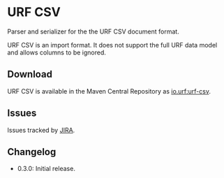 # URF CSV

Parser and serializer for the the URF CSV document format.

URF CSV is an import format. It does not support the full URF data model and allows columns to be ignored.

## Download

URF CSV is available in the Maven Central Repository as [io.urf:urf-csv](https://search.maven.org/search?q=g:io.urf%20AND%20a:urf-csv).

## Issues

Issues tracked by [JIRA](https://globalmentor.atlassian.net/projects/URF).

## Changelog

- 0.3.0: Initial release.
